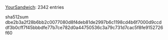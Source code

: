 [YourSandwich](https://github.com/YourSandwich): 2342 entries

sha512sum dbe2b3a2f28b6bb2c0077080d8f4deb81de2997b6c1198cd4b6f7000d9ccddf3b0cff7f45bbbdfe77b7ce782d0a44750536c3a79c731d7cac5f8fe9152726f60
